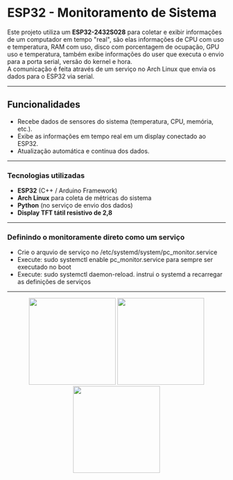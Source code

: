 # ESP32 - Monitoramento de Sistema

Este projeto utiliza um **ESP32-2432S028** para coletar e exibir informações de um computador em tempo "real", são elas informações de CPU com uso e temperatura, RAM com uso, disco com porcentagem de ocupação, GPU uso e temperatura, também exibe informações do user que executa o envio para a porta serial, versão do kernel e hora.  
A comunicação é feita através de um serviço no Arch Linux que envia os dados para o ESP32 via serial.

---

## Funcionalidades
- Recebe dados de sensores do sistema (temperatura, CPU, memória, etc.).
- Exibe as informações em tempo real em um display conectado ao ESP32.
- Atualização automática e contínua dos dados.

---

### Tecnologias utilizadas
- **ESP32** (C++ / Arduino Framework)  
- **Arch Linux** para coleta de métricas do sistema  
- **Python** (no serviço de envio dos dados)  
- **Display TFT tátil resistivo de 2,8** 
 
 ---

### Definindo o monitoramente direto como um serviço

- Crie o arquvio de serviço no /etc/systemd/system/pc_monitor.service
- Execute: sudo systemctl enable pc_monitor.service para sempre ser executado no boot
- Execute: sudo systemctl daemon-reload. instrui o systemd a recarregar as definições de serviços

---
<p align="center">
  <img src="https://github.com/user-attachments/assets/721d5838-d09c-4551-a712-3942413bd957" width="200"/>
  <img src="https://github.com/user-attachments/assets/97a8231f-3ee7-4eca-8d3f-cfb7436db9ce" width="200"/>
  <img src="https://github.com/user-attachments/assets/56ee2c20-4158-4fc4-95a8-1f5d552de44c" width="200"/>
</p>

